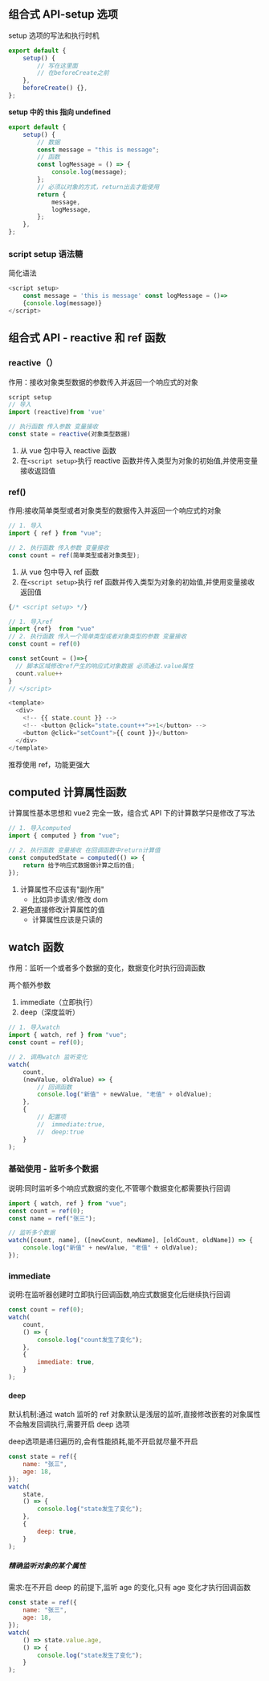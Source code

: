 ## 组合式 API-setup 选项

setup 选项的写法和执行时机

```js
export default {
	setup() {
		// 写在这里面
		// 在beforeCreate之前
	},
	beforeCreate() {},
};
```

**setup 中的 this 指向 undefined**

```js
export default {
	setup() {
		// 数据
		const message = "this is message";
		// 函数
		const logMessage = () => {
			console.log(message);
		};
		// 必须以对象的方式，return出去才能使用
		return {
			message,
			logMessage,
		};
	},
};
```

### script setup 语法糖

简化语法

```js
<script setup>
	const message = 'this is message' const logMessage = ()=>
	{console.log(message)}
</script>
```

## 组合式 API - reactive 和 ref 函数

### reactive（）

作用：接收对象类型数据的参数传入并返回一个响应式的对象

```js
script setup
// 导入
import (reactive)from 'vue'

// 执行函数 传入参数 变量接收
const state = reactive(对象类型数据)

```

1. 从 vue 包中导入 reactive 函数
2. 在`<script setup>`执行 reactive 函数并传入类型为对象的初始值,并使用变量接收返回值

### ref()

作用:接收简单类型或者对象类型的数据传入并返回一个响应式的对象

```js
// 1. 导入
import { ref } from "vue";

// 2. 执行函数 传入参数 变量接收
const count = ref(简单类型或者对象类型);
```

1. 从 vue 包中导入 ref 函数
2. 在`<script setup>`执行 ref 函数并传入类型为对象的初始值,并使用变量接收返回值

```js
{/* <script setup> */}

// 1. 导入ref
import {ref}  from "vue"
// 2. 执行函数 传入一个简单类型或者对象类型的参数 变量接收
const count = ref(0)

const setCount = ()=>{
  // 脚本区域修改ref产生的响应式对象数据 必须通过.value属性
  count.value++
}
// </script>

<template>
  <div>
    <!-- {{ state.count }} -->
    <!-- <button @click="state.count++">+1</button> -->
    <button @click="setCount">{{ count }}</button>
  </div>
</template>
```

推荐使用 ref，功能更强大

## computed 计算属性函数

计算属性基本思想和 vue2 完全一致，组合式 API 下的计算数学只是修改了写法

```js
// 1. 导入computed
import { computed } from "vue";

// 2. 执行函数 变量接收 在回调函数中return计算值
const computedState = computed(() => {
	return 给予响应式数据做计算之后的值;
});
```

1. 计算属性不应该有"副作用"
   - 比如异步请求/修改 dom
2. 避免直接修改计算属性的值
   - 计算属性应该是只读的

## watch 函数

作用：监听一个或者多个数据的变化，数据变化时执行回调函数

两个额外参数

1. immediate（立即执行）
2. deep（深度监听）

```js
// 1. 导入watch
import { watch, ref } from "vue";
const count = ref(0);

// 2. 调用watch 监听变化
watch(
	count,
	(newValue, oldValue) => {
		// 回调函数
		console.log("新值" + newValue, "老值" + oldValue);
	},
	{
		// 配置项
		//  immediate:true,
		//  deep:true
	}
);
```

### 基础使用 - 监听多个数据

说明:同时监听多个响应式数据的变化,不管哪个数据变化都需要执行回调

```js
import { watch, ref } from "vue";
const count = ref(0);
const name = ref("张三");

// 监听多个数据
watch([count, name], ([newCount, newName], [oldCount, oldName]) => {
	console.log("新值" + newValue, "老值" + oldValue);
});
```

### immediate

说明:在监听器创建时立即执行回调函数,响应式数据变化后继续执行回调

```js
const count = ref(0);
watch(
	count,
	() => {
		console.log("count发生了变化");
	},
	{
		immediate: true,
	}
);
```

#### deep

默认机制:通过 watch 监听的 ref 对象默认是浅层的监听,直接修改嵌套的对象属性不会触发回调执行,需要开启 deep 选项

deep选项是递归遍历的,会有性能损耗,能不开启就尽量不开启

```js
const state = ref({
	name: "张三",
	age: 18,
});
watch(
	state,
	() => {
		console.log("state发生了变化");
	},
	{
		deep: true,
	}
);
```

##### 精确监听对象的某个属性

需求:在不开启 deep 的前提下,监听 age 的变化,只有 age 变化才执行回调函数

```js
const state = ref({
	name: "张三",
	age: 18,
});
watch(
	() => state.value.age,
	() => {
		console.log("state发生了变化");
	}
);
```
